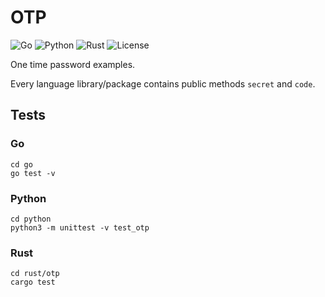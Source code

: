 # OTP

![Go](https://github.com/z0rr0/otp/workflows/Go/badge.svg)
![Python](https://github.com/z0rr0/otp/workflows/Python/badge.svg)
![Rust](https://github.com/z0rr0/otp/workflows/Rust/badge.svg)
![License](https://img.shields.io/github/license/z0rr0/otp.svg)

One time password examples.

Every language library/package contains public methods `secret` and `code`.

## Tests

### Go

```shell
cd go
go test -v
```

### Python

```shell
cd python
python3 -m unittest -v test_otp
```

### Rust

```shell
cd rust/otp
cargo test
```